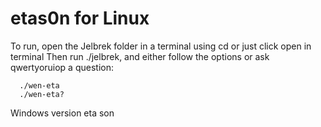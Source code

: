 # etas0n for Linux

To run, open the Jelbrek folder in a terminal using cd <directory> or just click open in terminal
  Then run ./jelbrek, and either follow the options or ask qwertyoruiop a question:
  
      ./wen-eta
      ./wen-eta?
  
  Windows version eta son
